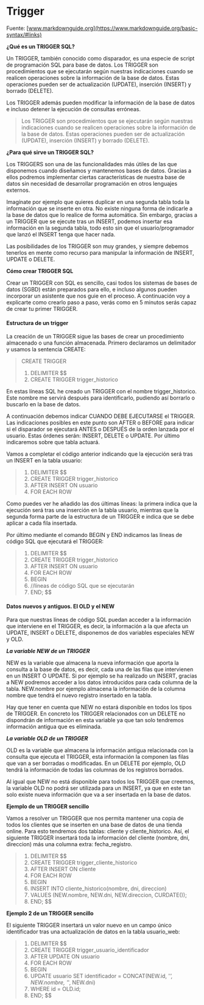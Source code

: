 # Trigger
Fuente: [www.markdownguide.org](https://www.markdownguide.org/basic-syntax/#links)

**¿Qué es un TRIGGER SQL?**

  Un TRIGGER, también conocido como disparador, es una especie de script de programación SQL para base de datos. Los TRIGGER son procedimientos que se ejecutarán según nuestras indicaciones cuando se realicen operaciones sobre la información de la base de datos. Estas operaciones pueden ser de actualización (UPDATE), inserción (INSERT) y borrado (DELETE).

  Los TRIGGER además pueden modificar la información de la base de datos e incluso detener la ejecución de consultas erróneas. 

>Los TRIGGER son procedimientos que se ejecutarán según nuestras indicaciones cuando se realicen operaciones sobre la información de la base de datos. Estas operaciones pueden ser de actualización (UPDATE), inserción (INSERT) y borrado (DELETE).

__¿Para qué sirve un TRIGGER SQL?__

Los TRIGGERS son una de las funcionalidades más útiles de las que disponemos cuando diseñamos y mantenemos bases de datos. Gracias a ellos podremos implementar ciertas características de nuestra base de datos sin necesidad de desarrollar programación en otros lenguajes externos. 

Imagínate por ejemplo que quieres duplicar en una segunda tabla toda la información que se inserte en otra. No existe ninguna forma de indicarle a la base de datos que lo realice de forma automática. Sin embargo, gracias a un TRIGGER que se ejecute tras un INSERT, podemos insertar esa información en la segunda tabla, todo esto sin que el usuario/programador que lanzó el INSERT tenga que hacer nada.

Las posibilidades de los TRIGGER son muy grandes, y siempre debemos tenerlos en mente como recurso para manipular la información de INSERT, UPDATE o DELETE.

__Cómo crear TRIGGER SQL__

Crear un TRIGGER con SQL es sencillo, casi todos los sistemas de bases de datos (SGBD) están preparados para ello, e incluso algunos pueden incorporar  un asistente que nos guie en el proceso. A continuación voy a explicarte como crearlo paso a paso, verás como en 5 minutos serás capaz de crear tu primer TRIGGER.

#### Estructura de un trigger

La creación de un TRIGGER sigue las bases de crear un procedimiento almacenado o una función almacenada. Primero declaramos un delimitador y usamos la sentencia CREATE:

> CREATE TRIGGER
>1. DELIMITER $$
>2. CREATE TRIGGER trigger_historico

En estas líneas SQL he creado un TRIGGER con el nombre trigger_historico. Este nombre me servirá después para identificarlo, pudiendo así borrarlo o buscarlo en la base de datos.

A continuación debemos indicar CUANDO DEBE EJECUTARSE el TRIGGER. Las indicaciones posibles en este punto son AFTER o BEFORE para indicar si  el disparador se ejecutará ANTES o DESPUÉS de la orden lanzada por el usuario. Estas órdenes serán: INSERT, DELETE o UPDATE. Por último indicaremos sobre que tabla actuará.

Vamos a completar el código anterior indicando que la ejecución será tras un INSERT en la tabla usuario:

>1. DELIMITER $$
>2. CREATE TRIGGER trigger_historico
>3. AFTER INSERT ON usuario
>4. FOR EACH ROW

Como puedes ver he añadido las dos últimas líneas: la primera indica que la ejecución será tras una inserción en la tabla usuario, mientras que la segunda forma parte de la estructura de un TRIGGER e indica que se debe aplicar a cada fila insertada.

Por último mediante el comando BEGIN y END indicamos las líneas de código SQL que ejecutará el TRIGGER:

>1. DELIMITER $$
>2. CREATE TRIGGER trigger_historico
>3. AFTER INSERT ON usuario
>4. FOR EACH ROW
>5. BEGIN
>6. //líneas de código SQL que se ejecutarán
>7. END; $$

#### Datos nuevos y antiguos. El OLD y el NEW

Para que nuestras líneas de código SQL puedan acceder a la información que interviene en el TRIGGER, es decir, la información a la que afecta un UPDATE, INSERT o DELETE, disponemos de dos variables especiales NEW y OLD.

***La variable NEW de un TRIGGER***

NEW es la variable que almacena la nueva información que aporta la consulta a la base de datos, es decir, cada una de las filas que intervienen en un INSERT O UPDATE. Si por ejemplo se ha realizado un INSERT, gracias a NEW podremos acceder a los datos introducidos para cada columna de la tabla. NEW.nombre por ejemplo almacena la información de la columna nombre que tendrá el nuevo registro insertado en la tabla. 

Hay que tener en cuenta que NEW no estará disponible en todos los tipos de TRIGGER. En concreto los TRIGGER relacionados con un DELETE no dispondrán de información en esta variable ya que tan solo tendremos información antigua que es eliminada.

***La variable OLD de un TRIGGER***

OLD es la variable que almacena la información antigua relacionada con la consulta que ejecuta el TRIGGER, esta información la componen las filas que van a ser borradas o modificadas. En un DELETE por ejemplo, OLD tendrá la información de todas las columnas de los registros borrados.

Al igual que NEW no está disponible para todos los TRIGGER que creemos, la variable OLD no podrá ser utilizada para un INSERT, ya que en este tan solo existe nueva información que va a ser insertada en la base de datos.

**Ejemplo de un TRIGGER sencillo**

Vamos a resolver un TRIGGER que nos permita mantener una copia de todos los clientes que se inserten en una base de datos de una tienda online. Para esto tendremos dos tablas: cliente y cliente_historico. Así, el siguiente TRIGGER insertará toda la información del cliente (nombre, dni, direccion) más una columna extra: fecha_registro.

>1. DELIMITER $$
>2. CREATE TRIGGER trigger_cliente_historico 
>3. AFTER INSERT ON cliente
>4. FOR EACH ROW
>5. BEGIN 
>6. INSERT INTO cliente_historico(nombre, dni, direccion)
>7. VALUES (NEW.nombre, NEW.dni, NEW.direccion, CURDATE());
>8. END; $$

__Ejemplo 2 de un TRIGGER sencillo__

El siguiente TRIGGER insertará un valor nuevo en un campo único identificador tras una actualización de datos en la tabla usuario_web:

>1. DELIMITER $$
>2. CREATE TRIGGER trigger_usuario_identificador
>3. AFTER UPDATE ON usuario
>4. FOR EACH ROW
>5. BEGIN 
>6. UPDATE usuario SET identificador = CONCAT(NEW.id, '_', NEW.nombre, '_', NEW.dni)
>7. WHERE id = OLD.id;
>8. END; $$
